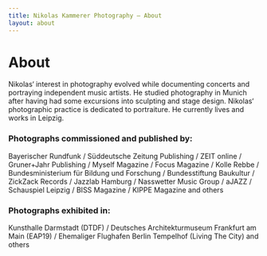 ```yaml
---
title: Nikolas Kammerer Photography – About
layout: about
---
```


# About

Nikolas‘ interest in photography evolved while documenting concerts and portraying independent music artists. He studied photography in Munich after having had some excursions into sculpting and stage design. Nikolas‘ photographic practice is dedicated to portraiture. He currently lives and works in Leipzig.

### Photographs commissioned and published by:

Bayerischer Rundfunk / Süddeutsche Zeitung Publishing / ZEIT online / Gruner+Jahr Publishing / Myself Magazine / Focus Magazine / Kolle Rebbe / Bundesministerium für Bildung und Forschung / Bundesstiftung Baukultur / ZickZack Records / Jazzlab Hamburg / Nasswetter Music Group / aJAZZ /  Schauspiel Leipzig / BISS Magazine / KIPPE Magazine and others

### Photographs exhibited in:

Kunsthalle Darmstadt (DTDF) / Deutsches Architekturmuseum Frankfurt am Main  (EAP19) / Ehemaliger Flughafen Berlin Tempelhof (Living The City) and others